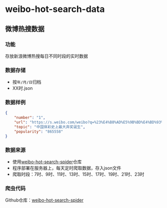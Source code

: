 # weibo-hot-search-data

## 微博热搜数据

### 功能

存放新浪微博热搜每日不同时段的实时数据

### 数据存储

- 按`年/月/日`归档
- XX时.json

### 数据样例

```json
{
    "number": "1",
    "url": "https://s.weibo.com/weibo?q=%23%E4%B8%AD%E5%9B%BD%E4%BD%93%E5%BD%A9%E5%8F%B2%E4%B8%8A%E6%9C%80%E5%A4%A7%E5%BC%83%E5%A5%96%E8%AF%9E%E7%94%9F%23&Refer=top",
    "topic": "中国体彩史上最大弃奖诞生",
    "popularity": "865558"
}
```



### 数据来源

- 使用[weibo-hot-search-spider](https://github.com/zhouhktk/weibo-hot-search-spider)仓库
- 程序部署在服务器上，每天定时爬取数据，存入json文件
- 爬取时段：7时、9时、11时、13时、15时、17时、19时、21时、23时

### 爬虫代码

Github仓库：[weibo-hot-search-spider](https://github.com/zhouhktk/weibo-hot-search-spider)


